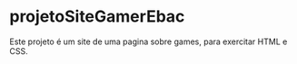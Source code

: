 # projetoSiteGamerEbac
 Este projeto é um site de uma pagina sobre games, para exercitar HTML e CSS. 
